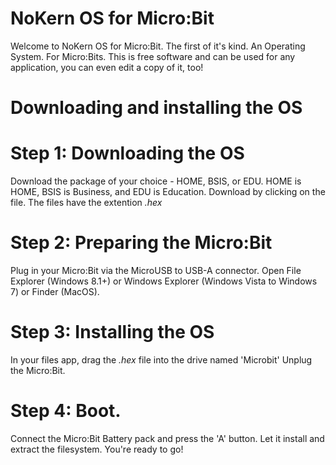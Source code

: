 # NoKern OS for Micro:Bit
Welcome to NoKern OS for Micro:Bit.
The first of it's kind. An Operating System. For Micro:Bits.
This is free software and can be used for any application, you can even edit a copy of it, too!
# Downloading and installing the OS
# Step 1: Downloading the OS
  Download the package of your choice - HOME, BSIS, or EDU.
  HOME is HOME, BSIS is Business, and EDU is Education.
  Download by clicking on the file.
  The files have the extention *.hex*
# Step 2: Preparing the Micro:Bit
  Plug in your Micro:Bit via the MicroUSB to USB-A connector.
  Open File Explorer (Windows 8.1+) or Windows Explorer (Windows Vista to Windows 7) or Finder (MacOS).
# Step 3: Installing the OS
  In your files app, drag the *.hex* file into the drive named 'Microbit'
  Unplug the Micro:Bit.
# Step 4: Boot.
  Connect the Micro:Bit Battery pack and press the 'A' button.
  Let it install and extract the filesystem.
  You're ready to go!
